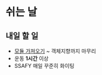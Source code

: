 # 쉬는 날
## 내일 할 일
* [모듈 가져오기](https://wikidocs.net/77) ~ 객체지향까지 마무리
* 운동 **1시간** 이상
* SSAFY 매일 꾸준히 화이팅